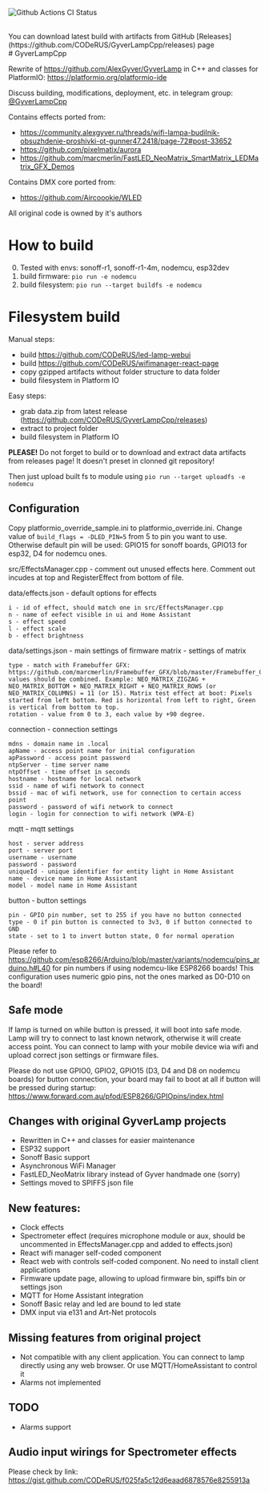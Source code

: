 ![Github Actions CI Status](https://github.com/CODeRUS/GyverLampCpp/workflows/PlatformIO%20build/badge.svg)

<br />
You can download latest build with artifacts from GitHub [Releases](https://github.com/CODeRUS/GyverLampCpp/releases) page
<br />
# GyverLampCpp

Rewrite of https://github.com/AlexGyver/GyverLamp in C++ and classes for PlatformIO: https://platformio.org/platformio-ide

Discuss building, modifications, deployment, etc. in telegram group: [@GyverLampCpp](https://t.me/GyverLampCpp)

Contains effects ported from:
- https://community.alexgyver.ru/threads/wifi-lampa-budilnik-obsuzhdenie-proshivki-ot-gunner47.2418/page-72#post-33652
- https://github.com/pixelmatix/aurora
- https://github.com/marcmerlin/FastLED_NeoMatrix_SmartMatrix_LEDMatrix_GFX_Demos

Contains DMX core ported from:
- https://github.com/Aircoookie/WLED

All original code is owned by it's authors

# How to build

0. Tested with envs: sonoff-r1, sonoff-r1-4m, nodemcu, esp32dev
1. build firmware: `pio run -e nodemcu`
2. build filesystem: `pio run --target buildfs -e nodemcu`

# Filesystem build

Manual steps:

- build https://github.com/CODeRUS/led-lamp-webui
- build https://github.com/CODeRUS/wifimanager-react-page
- copy gzipped artifacts without folder structure to data folder
- build filesystem in Platform IO

Easy steps:

- grab data.zip from latest release (https://github.com/CODeRUS/GyverLampCpp/releases)
- extract to project folder
- build filesystem in Platform IO

**PLEASE!** Do not forget to build or to download and extract data artifacts from releases page! It doesn't preset in clonned git repository!

Then just upload built fs to module using `pio run --target uploadfs -e nodemcu`

## Configuration

Copy platformio_override_sample.ini to platformio_override.ini. Change value of `build_flags = -DLED_PIN=5` from 5 to pin you want to use. Otherwise default pin will be used: GPIO15 for sonoff boards, GPIO13 for esp32, D4 for nodemcu ones.

src/EffectsManager.cpp - comment out unused effects here. Comment out incudes at top and RegisterEffect from bottom of file.

data/effects.json - default options for effects

    i - id of effect, should match one in src/EffectsManager.cpp
    n - name of eefect visible in ui and Home Assistant
    s - effect speed
    l - effect scale
    b - effect brightness

data/settings.json - main settings of firmware
matrix - settings of matrix

    type - match with Framebuffer GFX: https://github.com/marcmerlin/Framebuffer_GFX/blob/master/Framebuffer_GFX.h#L43
    values should be combined. Example: NEO_MATRIX_ZIGZAG + NEO_MATRIX_BOTTOM + NEO_MATRIX_RIGHT + NEO_MATRIX_ROWS (or NEO_MATRIX_COLUMNS) = 11 (or 15). Matrix test effect at boot: Pixels started from left bottom. Red is horizontal from left to right, Green is vertical from bottom to top.
    rotation - value from 0 to 3, each value by +90 degree.

connection - connection settings

    mdns - domain name in .local
    apName - access point name for initial configuration
    apPassword - access point password
    ntpServer - time server name
    ntpOffset - time offset in seconds
    hostname - hostname for local network
    ssid - name of wifi network to connect
    bssid - mac of wifi network, use for connection to certain access point
    password - password of wifi network to connect
    login - login for connection to wifi network (WPA-E)

mqtt - mqtt settings

    host - server address
    port - server port
    username - username
    password - password
    uniqueId - unique identifier for entity light in Home Assistant
    name - device name in Home Assistant
    model - model name in Home Assistant

button - button settings

    pin - GPIO pin number, set to 255 if you have no button connected
    type - 0 if pin button is connected to 3v3, 0 if button connected to GND
    state - set to 1 to invert button state, 0 for normal operation

Please refer to https://github.com/esp8266/Arduino/blob/master/variants/nodemcu/pins_arduino.h#L40 for pin numbers if using nodemcu-like ESP8266 boards! This configuration uses numeric gpio pins, not the ones marked as D0-D10 on the board!

## Safe mode

If lamp is turned on while button is pressed, it will boot into safe mode. Lamp will try to connect to last known network, otherwise it will create access point. You can connect to lamp with your mobile device wia wifi and upload correct json settings or firmware files.

Please do not use GPIO0, GPIO2, GPIO15 (D3, D4 and D8 on nodemcu boards) for button connection, your board may fail to boot at all if button will be pressed during startup: https://www.forward.com.au/pfod/ESP8266/GPIOpins/index.html

## Changes with original GyverLamp projects

- Rewritten in C++ and classes for easier maintenance
- ESP32 support
- Sonoff Basic support
- Asynchronous WiFi Manager
- FastLED_NeoMatrix library instead of Gyver handmade one (sorry)
- Settings moved to SPIFFS json file

## New features:

- Clock effects
- Spectrometer effect (requires microphone module or aux, should be uncommented in EffectsManager.cpp and added to effects.json)
- React wifi manager self-coded component
- React web with controls self-coded component. No need to install client applications
- Firmware update page, allowing to upload firmware bin, spiffs bin or settings json
- MQTT for Home Assistant integration
- Sonoff Basic relay and led are bound to led state
- DMX input via e131 and Art-Net protocols

## Missing features from original project

- Not compatible with any client application. You can connect to lamp directly using any web browser. Or use MQTT/HomeAssistant to control it
- Alarms not implemented

## TODO

- Alarms support

## Audio input wirings for Spectrometer effects

Please check by link: https://gist.github.com/CODeRUS/f025fa5c12d6eaad6878576e8255913a
